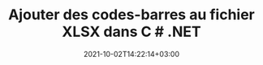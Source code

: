 ---
############################# Static ############################
layout: "autogen-gist"
date: 2021-10-02T14:22:14+03:00
draft: false
path: "fr/total/net/barcode/xlsx/"
other_out_formats: "PDF Word Excel DOC DOCX DOCM DOT DOTM DOTX RTF TEXT BMP EMF GIF JPEG PNG TIFF EPUB WEB HTML MHTML MOBI ODT OTT SVG XLS XLSB XLSM XLSX XLT XLTM XLTX CSV DIF ODS TSV CGM PCL TEX"
ad_headline: "Ajouter un code-barres au XLSX | C#"
ad_description: "Ajoutez plus de 65 images de codes-barres au fichier XLSX en C#, ASP.NET, VB.NET et .NET Core."

############################# Head ############################
head_title: "Ajouter des codes-barres à XLSX en C# ASP.NET VB.NET"
head_description: "Ajoutez plus de 65 images de codes-barres au fichier XLSX en C#, ASP.NET, VB.NET, .NET Core, Xamarin et Mono dans vos applications de bureau, Web ou mobiles."

############################# Header ############################
title: "Ajouter des codes-barres au fichier XLSX dans C # .NET"
description: "Ajoutez des images de codes-barres 1D et 2D au fichier XLSX dans les applications C#, ASP.NET, VB.NET, WPF, WinForms et .NET Core. Intégrez par programmation plus de 65 symbologies de codes-barres populaires, y compris QR Code, PDF 417, GS1 DataBar, Data Matrix, ISBN, MSI, Postal, UPCA, Aztec, etc. dans vos documents avec la possibilité de contrôler la taille du code-barres et les paramètres de formatage en ajoutant quelques lignes de code."

############################# SubMenu ############################
submenu:
    enable: false

############################# Content ############################
content:
    enable: true
    block:
    - title_left: "Ajouter des codes-barres aux documents Excel dans .NET"
      content_left: |
          [Conholdate.Total pour .NET](https://products.conholdate.com/total/net/) permet aux développeurs .NET de générer facilement une image de code-barres personnalisée basée sur le texte fourni et de l'ajouter dynamiquement au document XLSX en mettant en œuvre quelques étapes simples.

          -   Instancier un objet de code-barres linéaire, définir la symbologie du texte et du code-barres
          -   Création d'un flux de mémoire et enregistrement d'une image de code-barres dans un flux de mémoire
          -   Instancier une classe Excel qui représente un fichier Excel
          -   Ajoutez l'image du code-barres dans la collection d'images de la première feuille de calcul du fichier Excel sous la forme d'un MemoryStream et enregistrez le fichier Excel
          
      title_right: "Instructions de téléchargement et d'installation des API"
      content_right: |
          L'exemple de code suivant nécessite les espaces de noms `Aspose.PDF` et `Aspose.BarCode`. Obtenez les fichiers respectifs à partir de la section [téléchargements](https://downloads.conholdate.com/total/net) ou récupérez le package complet à partir de [NuGet](https://www.nuget.org/packages/Conholdate.Total /) directement dans votre espace de travail.
          
          Insérez des codes-barres dans un document XLSX sur différents systèmes d'exploitation tels que Windows, Linux ou macOS tout en utilisant des plates-formes telles que Windows Azure, Mono et Xamarin.
          
      gisthash: "d701b250b2e5da4d05d17246f06b1f8f"
      gistfile: "add-barcode-to-excel-documents.cs"

############################# About Formats ############################
about_formats:
    enable: false
############################# More Formats ############################
more_formats:
    enable: true
    auto: false
    other_out_formats: PDF Word Excel DOC DOCX DOCM DOT DOTM DOTX RTF TEXT BMP EMF GIF JPEG PNG TIFF EPUB WEB HTML MHTML MOBI ODT OTT SVG XLS XLSB XLSM XLSX XLT XLTM XLTX CSV DIF ODS TSV CGM PCL TEX
############################# Back to top ###############################
back_to_top:
  enable: true
---